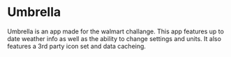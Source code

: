 # Umbrella

Umbrella is an app made for the walmart challange. This app features up to date weather info as well as the ability to change settings and units. It also features a 3rd party icon set and data cacheing.
